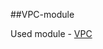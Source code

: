 ##VPC-module 

Used module - [VPC](https://github.com/parkura/AWS_tf_modules/tree/main/modules/VPC)

